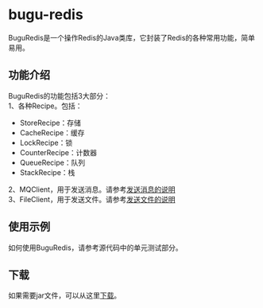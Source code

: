 bugu-redis
==========
BuguRedis是一个操作Redis的Java类库，它封装了Redis的各种常用功能，简单易用。

功能介绍
----------
BuguRedis的功能包括3大部分：<br/>
1、各种Recipe。包括：
* StoreRecipe：存储<br/>
* CacheRecipe：缓存<br/>
* LockRecipe：锁<br/>
* CounterRecipe：计数器<br/>
* QueueRecipe：队列<br/>
* StackRecipe：栈<br/>

2、MQClient，用于发送消息。请参考[发送消息的说明](https://github.com/xbwen/bugu-redis/wiki/%E5%8F%91%E9%80%81%E6%B6%88%E6%81%AF%E7%9A%84%E8%AF%B4%E6%98%8E)<br/>
3、FileClient，用于发送文件。请参考[发送文件的说明](https://github.com/xbwen/bugu-redis/wiki/%E5%8F%91%E9%80%81%E6%96%87%E4%BB%B6%E7%9A%84%E8%AF%B4%E6%98%8E)<br/>

使用示例
----------
如何使用BuguRedis，请参考源代码中的单元测试部分。
    
下载
----------
如果需要jar文件，可以从这里[下载](http://www.bugull.com/projects/bugu-redis/bugu-redis-1.0.zip)。
    




